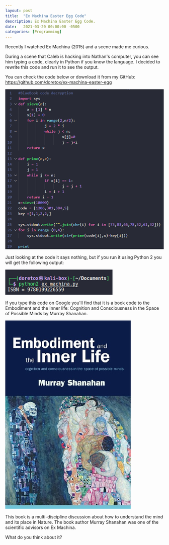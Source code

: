 ```yaml
---
layout: post
title:  "Ex Machina Easter Egg Code"
description: Ex Machina Easter Egg Code.
date:   2021-03-20 00:00:00 -0500
categories: [Programming]
---
```

Recently I watched Ex Machina (2015) and a scene made me curious.

During a scene that Caleb is hacking into Nathan's computer, you can see him typing a code, clearly in Python if you know the language. I decided to rewrite this code and run it to see the output.

You can check the code below or download it from my GitHub: <a href="https://github.com/doretox/ex-machina-easter-egg" target="_blank">https://github.com/doretox/ex-machina-easter-egg</a> 

![Ex machina easter egg code output](/images/ex-machina-easter-egg/ex-machina-code.png)

Just looking at the code it says nothing, but if you run it using Python 2 you will get the following output:

![Ex machina easter egg code](/images/ex-machina-easter-egg/ex-machina-book.png)

If you type this code on Google you'll find that it is a book code to the Embodiment and the Inner life: Cognition and Consciousness in the Space of Possible Minds by Murray Shanahan.

![Ex machina easter egg book cover](/images/ex-machina-easter-egg/ex-machina-book-cover.png)

This book is a multi-discipline discussion about how to understand the mind and its place in Nature.  The book author Murray Shanahan was one of the scientific advisors on Ex Machina.

What do you think about it?